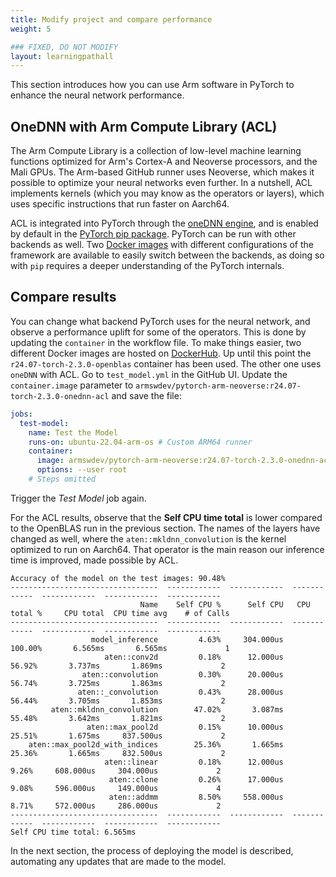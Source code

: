 ```yaml
---
title: Modify project and compare performance
weight: 5

### FIXED, DO NOT MODIFY
layout: learningpathall
---
```


This section introduces how you can use Arm software in PyTorch to enhance the neural network performance.

## OneDNN with Arm Compute Library (ACL)

The Arm Compute Library is a collection of low-level machine learning functions optimized for Arm's Cortex-A and Neoverse processors, and the Mali GPUs. The Arm-based GitHub runner uses Neoverse, which makes it possible to optimize your neural networks even further. In a nutshell, ACL implements kernels (which you may know as the operators or layers), which uses specific instructions that run faster on Aarch64.

ACL is integrated into PyTorch through the [oneDNN engine](https://github.com/oneapi-src/oneDNN), and is enabled by default in the [PyTorch pip package](https://pypi.org/project/torch/). PyTorch can be run with other backends as well. Two [Docker images](https://hub.docker.com/r/armswdev/pytorch-arm-neoverse) with different configurations of the framework are available to easily switch between the backends, as doing so with `pip` requires a deeper understanding of the PyTorch internals.

## Compare results

You can change what backend PyTorch uses for the neural network, and observe a performance uplift for some of the operators. This is done by updating the `container` in the workflow file. To make things easier, two different Docker images are hosted on [DockerHub](https://hub.docker.com/r/armswdev/pytorch-arm-neoverse). Up until this point the `r24.07-torch-2.3.0-openblas` container has been used. The other one uses `oneDNN` with ACL. Go to `test_model.yml` in the GitHub UI. Update the `container.image` parameter to `armswdev/pytorch-arm-neoverse:r24.07-torch-2.3.0-onednn-acl` and save the file:

```yaml
jobs:
  test-model:
    name: Test the Model
    runs-on: ubuntu-22.04-arm-os # Custom ARM64 runner
    container:
      image: armswdev/pytorch-arm-neoverse:r24.07-torch-2.3.0-onednn-acl
      options: --user root
    # Steps omitted
```

Trigger the _Test Model_ job again.

For the ACL results, observe that the **Self CPU time total** is lower compared to the OpenBLAS run in the previous section. The names of the layers have changed as well, where the `aten::mkldnn_convolution` is the kernel optimized to run on Aarch64. That operator is the main reason our inference time is improved, made possible by ACL.

```output
Accuracy of the model on the test images: 90.48%
---------------------------------  ------------  ------------  ------------  ------------  ------------  ------------
                             Name    Self CPU %      Self CPU   CPU total %     CPU total  CPU time avg    # of Calls
---------------------------------  ------------  ------------  ------------  ------------  ------------  ------------
                  model_inference         4.63%     304.000us       100.00%       6.565ms       6.565ms             1
                     aten::conv2d         0.18%      12.000us        56.92%       3.737ms       1.869ms             2
                aten::convolution         0.30%      20.000us        56.74%       3.725ms       1.863ms             2
               aten::_convolution         0.43%      28.000us        56.44%       3.705ms       1.853ms             2
         aten::mkldnn_convolution        47.02%       3.087ms        55.48%       3.642ms       1.821ms             2
                 aten::max_pool2d         0.15%      10.000us        25.51%       1.675ms     837.500us             2
    aten::max_pool2d_with_indices        25.36%       1.665ms        25.36%       1.665ms     832.500us             2
                     aten::linear         0.18%      12.000us         9.26%     608.000us     304.000us             2
                      aten::clone         0.26%      17.000us         9.08%     596.000us     149.000us             4
                      aten::addmm         8.50%     558.000us         8.71%     572.000us     286.000us             2
---------------------------------  ------------  ------------  ------------  ------------  ------------  ------------
Self CPU time total: 6.565ms

```

In the next section, the process of deploying the model is described, automating any updates that are made to the model.